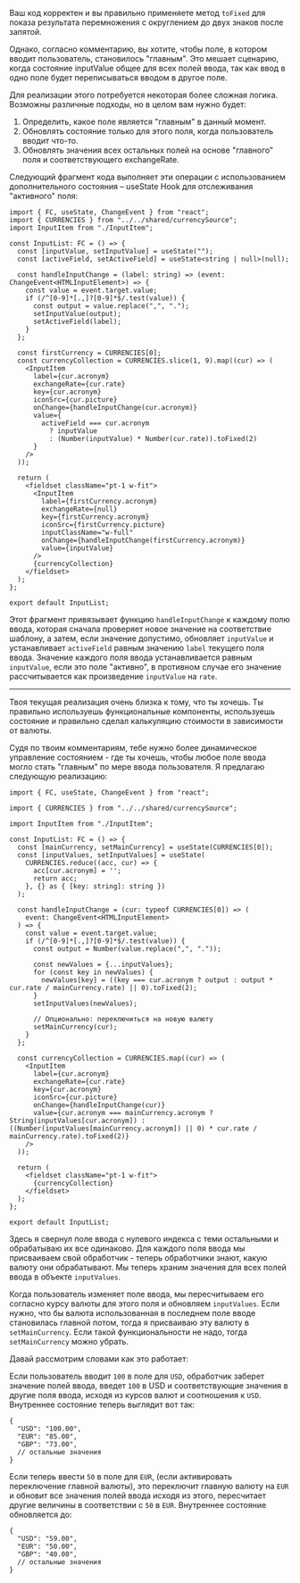 Ваш код корректен и вы правильно применяете метод `toFixed` для показа результата перемножения с округлением до двух знаков после запятой.

Однако, согласно комментарию, вы хотите, чтобы поле, в котором вводит пользователь, становилось "главным". Это мешает сценарию, когда состояние inputValue общее для всех полей ввода, так как ввод в одно поле будет переписываться вводом в другое поле.

Для реализации этого потребуется некоторая более сложная логика. Возможны различные подходы, но в целом вам нужно будет:
1. Определить, какое поле является "главным" в данный момент.
2. Обновлять состояние только для этого поля, когда пользователь вводит что-то.
3. Обновлять значения всех остальных полей на основе "главного" поля и соответствующего exchangeRate.

Следующий фрагмент кода выполняет эти операции с использованием дополнительного состояния – useState Hook для отслеживания "активного" поля:

```tsx
import { FC, useState, ChangeEvent } from "react";
import { CURRENCIES } from "../../shared/currencySource";
import InputItem from "./InputItem";

const InputList: FC = () => {
  const [inputValue, setInputValue] = useState("");
  const [activeField, setActiveField] = useState<string | null>(null);

  const handleInputChange = (label: string) => (event: ChangeEvent<HTMLInputElement>) => {
    const value = event.target.value;
    if (/^[0-9]*[.,]?[0-9]*$/.test(value)) {
      const output = value.replace(",", ".");
      setInputValue(output);
      setActiveField(label);
    }
  };

  const firstCurrency = CURRENCIES[0];
  const currencyCollection = CURRENCIES.slice(1, 9).map((cur) => (
    <InputItem
      label={cur.acronym}
      exchangeRate={cur.rate}
      key={cur.acronym}
      iconSrc={cur.picture}
      onChange={handleInputChange(cur.acronym)}
      value={
        activeField === cur.acronym
          ? inputValue
          : (Number(inputValue) * Number(cur.rate)).toFixed(2)
      }
    />
  ));

  return (
    <fieldset className="pt-1 w-fit">
      <InputItem
        label={firstCurrency.acronym}
        exchangeRate={null}
        key={firstCurrency.acronym}
        iconSrc={firstCurrency.picture}
        inputClassName="w-full"
        onChange={handleInputChange(firstCurrency.acronym)}
        value={inputValue}
      />
      {currencyCollection}
    </fieldset>
  );
};

export default InputList;
```

Этот фрагмент привязывает функцию `handleInputChange` к каждому полю ввода, которая сначала проверяет новое значение на соответствие шаблону, а затем, если значение допустимо, обновляет `inputValue` и устанавливает `activeField` равным значению `label` текущего поля ввода. Значение каждого поля ввода устанавливается равным `inputValue`, если это поле "активно", в противном случае его значение рассчитывается как произведение `inputValue` на `rate`.

--------------
Твоя текущая реализация очень близка к тому, что ты хочешь. Ты правильно используешь функциональные компоненты, используешь состояние и правильно сделал калькуляцию стоимости в зависимости от валюты.

Судя по твоим комментариям, тебе нужно более динамическое управление состоянием - где ты хочешь, чтобы любое поле ввода могло стать "главным" по мере ввода пользователя. Я предлагаю следующую реализацию:

```tsx
import { FC, useState, ChangeEvent } from "react";

import { CURRENCIES } from "../../shared/currencySource";

import InputItem from "./InputItem";

const InputList: FC = () => {
  const [mainCurrency, setMainCurrency] = useState(CURRENCIES[0]);
  const [inputValues, setInputValues] = useState(
    CURRENCIES.reduce((acc, cur) => {
      acc[cur.acronym] = '';
      return acc;
    }, {} as { [key: string]: string })
  );

  const handleInputChange = (cur: typeof CURRENCIES[0]) => (
    event: ChangeEvent<HTMLInputElement>
  ) => {
    const value = event.target.value;
    if (/^[0-9]*[.,]?[0-9]*$/.test(value)) {
      const output = Number(value.replace(",", "."));

      const newValues = {...inputValues};
      for (const key in newValues) {
        newValues[key] = ((key === cur.acronym ? output : output * cur.rate / mainCurrency.rate) || 0).toFixed(2);
      }
      setInputValues(newValues);

      // Опционально: переключиться на новую валюту
      setMainCurrency(cur);
    }
  };

  const currencyCollection = CURRENCIES.map((cur) => (
    <InputItem
      label={cur.acronym}
      exchangeRate={cur.rate}
      key={cur.acronym}
      iconSrc={cur.picture}
      onChange={handleInputChange(cur)}
      value={cur.acronym === mainCurrency.acronym ? String(inputValues[cur.acronym]) : ((Number(inputValues[mainCurrency.acronym]) || 0) * cur.rate / mainCurrency.rate).toFixed(2)}
    />
  ));

  return (
    <fieldset className="pt-1 w-fit">
      {currencyCollection}
    </fieldset>
  );
};

export default InputList;
```
Здесь я свернул поле ввода с нулевого индекса с теми остальными и обрабатываю их все одинаково. Для каждого поля ввода мы присваиваем свой обработчик - теперь обработчики знают, какую валюту они обрабатывают. Мы теперь храним значения для всех полей ввода в объекте `inputValues`.

Когда пользователь изменяет поле ввода, мы пересчитываем его согласно курсу валюты для этого поля и обновляем `inputValues`. Если нужно, что бы валюта использованная в последнем поле вводе становилась главной потом, тогда я присваиваю эту валюту в `setMainCurrency`. Если такой функциональности не надо, тогда `setMainCurrency` можно убрать.

Давай рассмотрим словами как это работает:

Если пользователь вводит `100` в поле для `USD`, обработчик заберет значение полей ввода, введет `100` в USD и соответствующие значения в другие поля ввода, исходя из курсов валют и соотношения к `USD`. Внутреннее состояние теперь выглядит вот так:

```
{
  "USD": "100.00",
  "EUR": "85.00",
  "GBP": "73.00",
  // остальные значения
}
```

Если теперь ввести `50` в поле для `EUR`, (если активировать переключение главной валюты), это переключит главную валюту на `EUR` и обновит все значения полей ввода исходя из этого, пересчитает другие величины в соответствии с `50` в `EUR`. Внутреннее состояние обновляется до:

```
{
  "USD": "59.00",
  "EUR": "50.00",
  "GBP": "40.00",
  // остальные значения
}
```
